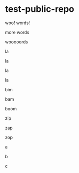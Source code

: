 # test-public-repo

woo! words!

more words
 
wooooords

la

la

la

la

bim

bam

boom

zip

zap

zop

a

b

c
